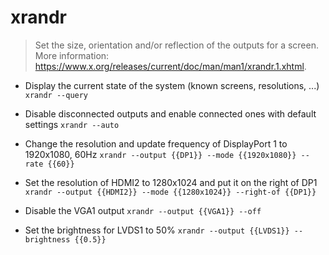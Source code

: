 # xrandr
> Set the size, orientation and/or reflection of the outputs for a screen.
> More information: <https://www.x.org/releases/current/doc/man/man1/xrandr.1.xhtml>.

- Display the current state of the system (known screens, resolutions, ...)
`xrandr --query`

- Disable disconnected outputs and enable connected ones with default settings
`xrandr --auto`

- Change the resolution and update frequency of DisplayPort 1 to 1920x1080, 60Hz
`xrandr --output {{DP1}} --mode {{1920x1080}} --rate {{60}}`

- Set the resolution of HDMI2 to 1280x1024 and put it on the right of DP1
`xrandr --output {{HDMI2}} --mode {{1280x1024}} --right-of {{DP1}}`

- Disable the VGA1 output
`xrandr --output {{VGA1}} --off`

- Set the brightness for LVDS1 to 50%
`xrandr --output {{LVDS1}} --brightness {{0.5}}`
